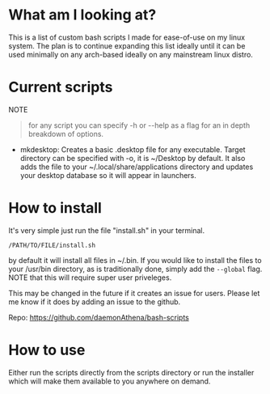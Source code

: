 # What am I looking at?
This is a list of custom bash scripts I made for ease-of-use on my linux system. The plan is to continue expanding this list ideally until it can be used minimally on any arch-based ideally on any mainstream linux distro.

# Current scripts
NOTE
> for any script you can specify -h or --help as a flag for an in depth breakdown of options.

- mkdesktop: Creates a basic .desktop file for any executable. Target directory can be specified with -o, it is ~/Desktop by default. It also adds the file to your ~/.local/share/applications directory and updates your desktop database so it will appear in launchers.

# How to install
It's very simple just run the file "install.sh" in your terminal.

`/PATH/TO/FILE/install.sh`

by default it will install all files in ~/.bin. If you would like to install the files to your /usr/bin directory, as is traditionally done, simply add the `--global` flag. NOTE that this will require super user priveleges.

This may be changed in the future if it creates an issue for users. Please let me know if it does by adding an issue to the github.

Repo: https://github.com/daemonAthena/bash-scripts

# How to use
Either run the scripts directly from the scripts directory or run the installer which will make them available to you anywhere on demand.
